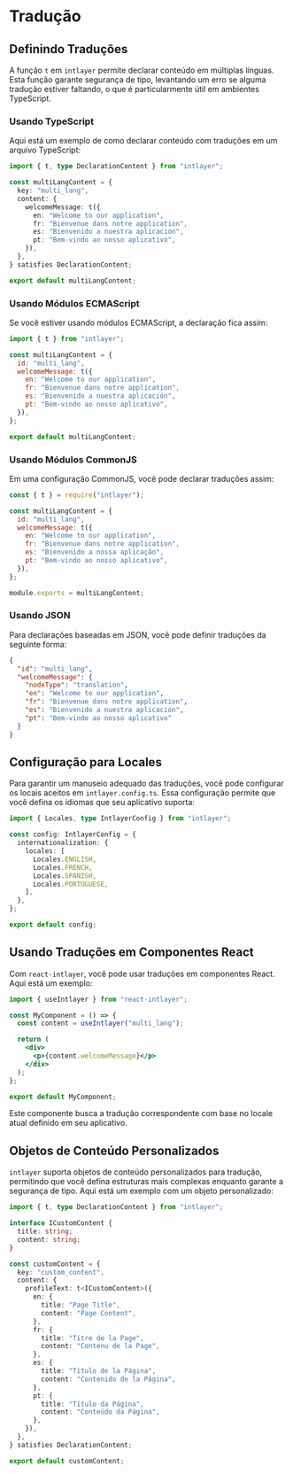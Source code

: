 # Tradução

## Definindo Traduções

A função `t` em `intlayer` permite declarar conteúdo em múltiplas línguas. Esta função garante segurança de tipo, levantando um erro se alguma tradução estiver faltando, o que é particularmente útil em ambientes TypeScript.

### Usando TypeScript

Aqui está um exemplo de como declarar conteúdo com traduções em um arquivo TypeScript:

```typescript
import { t, type DeclarationContent } from "intlayer";

const multiLangContent = {
  key: "multi_lang",
  content: {
    welcomeMessage: t({
      en: "Welcome to our application",
      fr: "Bienvenue dans notre application",
      es: "Bienvenido a nuestra aplicación",
      pt: "Bem-vindo ao nosso aplicativo",
    }),
  },
} satisfies DeclarationContent;

export default multiLangContent;
```

### Usando Módulos ECMAScript

Se você estiver usando módulos ECMAScript, a declaração fica assim:

```javascript
import { t } from "intlayer";

const multiLangContent = {
  id: "multi_lang",
  welcomeMessage: t({
    en: "Welcome to our application",
    fr: "Bienvenue dans notre application",
    es: "Bienvenido a nuestra aplicación",
    pt: "Bem-vindo ao nosso aplicativo",
  }),
};

export default multiLangContent;
```

### Usando Módulos CommonJS

Em uma configuração CommonJS, você pode declarar traduções assim:

```javascript
const { t } = require("intlayer");

const multiLangContent = {
  id: "multi_lang",
  welcomeMessage: t({
    en: "Welcome to our application",
    fr: "Bienvenue dans notre application",
    es: "Bienvenido a nossa aplicação",
    pt: "Bem-vindo ao nosso aplicativo",
  }),
};

module.exports = multiLangContent;
```

### Usando JSON

Para declarações baseadas em JSON, você pode definir traduções da seguinte forma:

```json
{
  "id": "multi_lang",
  "welcomeMessage": {
    "nodeType": "translation",
    "en": "Welcome to our application",
    "fr": "Bienvenue dans notre application",
    "es": "Bienvenido a nuestra aplicación",
    "pt": "Bem-vindo ao nosso aplicativo"
  }
}
```

## Configuração para Locales

Para garantir um manuseio adequado das traduções, você pode configurar os locais aceitos em `intlayer.config.ts`. Essa configuração permite que você defina os idiomas que seu aplicativo suporta:

```typescript
import { Locales, type IntlayerConfig } from "intlayer";

const config: IntlayerConfig = {
  internationalization: {
    locales: [
      Locales.ENGLISH,
      Locales.FRENCH,
      Locales.SPANISH,
      Locales.PORTUGUESE,
    ],
  },
};

export default config;
```

## Usando Traduções em Componentes React

Com `react-intlayer`, você pode usar traduções em componentes React. Aqui está um exemplo:

```jsx
import { useIntlayer } from "react-intlayer";

const MyComponent = () => {
  const content = useIntlayer("multi_lang");

  return (
    <div>
      <p>{content.welcomeMessage}</p>
    </div>
  );
};

export default MyComponent;
```

Este componente busca a tradução correspondente com base no locale atual definido em seu aplicativo.

## Objetos de Conteúdo Personalizados

`intlayer` suporta objetos de conteúdo personalizados para tradução, permitindo que você defina estruturas mais complexas enquanto garante a segurança de tipo. Aqui está um exemplo com um objeto personalizado:

```typescript
import { t, type DeclarationContent } from "intlayer";

interface ICustomContent {
  title: string;
  content: string;
}

const customContent = {
  key: "custom_content",
  content: {
    profileText: t<ICustomContent>({
      en: {
        title: "Page Title",
        content: "Page Content",
      },
      fr: {
        title: "Titre de la Page",
        content: "Contenu de la Page",
      },
      es: {
        title: "Título de la Página",
        content: "Contenido de la Página",
      },
      pt: {
        title: "Título da Página",
        content: "Conteúdo da Página",
      },
    }),
  },
} satisfies DeclarationContent;

export default customContent;
```
